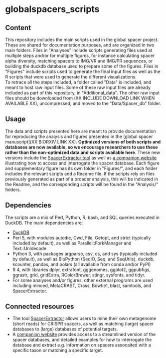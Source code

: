 # globalspacers_scripts
## Content
This repository includes the main scripts used in the global spacer project. These are shared for documentation purposes, and are organized in two main folders. Files in "Analyses" include scripts generating files used at multiple steps and/or for multiple figures, for instance calculating spacer alpha diversity, matching spacers to IMG/VR and IMG/PR sequences, or building the duckdb database used to prepare some of the figures. Files in "Figures" include scripts used to generate the final input files as well as the R scripts that were used to generate the different visualizations.  
To retrace all the steps included, a folder called "Data" is included, and meant to host raw input files. Some of these raw input files are already included as part of this repository, in "Additional_data". The other raw input files should be downloaded from (XX INCLUDE DOWNLOAD LINK WHEN AVAILABLE XX), uncompressed, and moved to the "Data/Spacer_db" folder.  
## Usage
The data and scripts presented here are meant to provide documentation for reproducing the analysis and figures presented in the [global spacer manuscript](XX BIORXIV LINK XX). **Optimized versions of both scripts and databases are now available, so we encourage researchers to use these rather than the non-optimized data and scripts available here**. These new versions include the [SpacerExtractor tool](https://code.jgi.doe.gov/SRoux/spacerextractor) as well as [a companion website](https://spacers.jgi.doe.gov) illustrating how to access and interrogate the spacer database. 
Each figure and supplementary figure has its own folder in "Figures/", and each folder includes the relevant scripts and a Readme file. If the scripts rely on files previously generated as part of a broader analysis, this will be indicated in the Readme, and the corresponding scripts will be found in the "Analysis/" folders.  
## Dependencies
The scripts are a mix of Perl, Python, R, bash, and SQL queries executed in DuckDB. The main dependencies are:
* [DuckDB](https://duckdb.org)
* Perl 5, with modules autodie, Cwd, File, Getopt, and strict (typically included by default), as well as Parallel::ForkManager and Text::Unidecode
* Python 3, with packages argparse, csv, os, and sys (typically included by default), as well as BioPython (SeqIO, Seq, and SeqUtils), duckdb, kcounter, pandas, and polars (all available from conda and/or PyPI)
* R 4, with libraries dplyr, extrafont, gggenomes, ggplot2, ggpubfigs, ggrastr, grid, gridExtra, RColorBrewer, stingr, sysfonts, and tidyr.
* For some analyses and/or figures, other external programs are used including minced, MetaCRAST, Crass, Bowtie1, blast, samtools, and SpacerExtractor.  
## Connected resources
* The tool [SpacerExtractor](https://code.jgi.doe.gov/SRoux/spacerextractor) allows users to mine their own metagenome (short reads) for CRISPR spacers, as well as matching (large) spacer databases to (large) databases of potential targets.
* A [companion website](https://spacers.jgi.doe.gov) provides access to a streamlined version of the spacer databases, and detailed examples for how to interrogate the database and extract e.g. information on spacers assocaited with a specific taxon or matching a specific target.